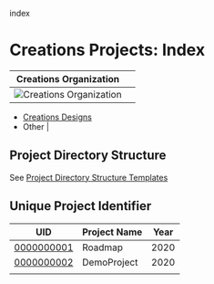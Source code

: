 index
# Creations Projects: Index

| Creations Organization| |
|---|---|
| ![Creations Organization](https://raw.githubusercontent.com/creationsprojects/index/master/Creations_Organization.PNG) | 
- [Creations Designs](https://github.com/creationsdesigns/)
- Other
|


## Project Directory Structure

See [Project Directory Structure Templates](https://github.com/creationsprojects/project-directory-structure-templates)

## Unique Project Identifier

| UID        | Project Name | Year |
|------------|--------------|------|
| [0000000001](./0000000001/README.md) | Roadmap      | 2020 |
| [0000000002](./0000000002/README.md) | DemoProject  | 2020 |
|            |              |      |
